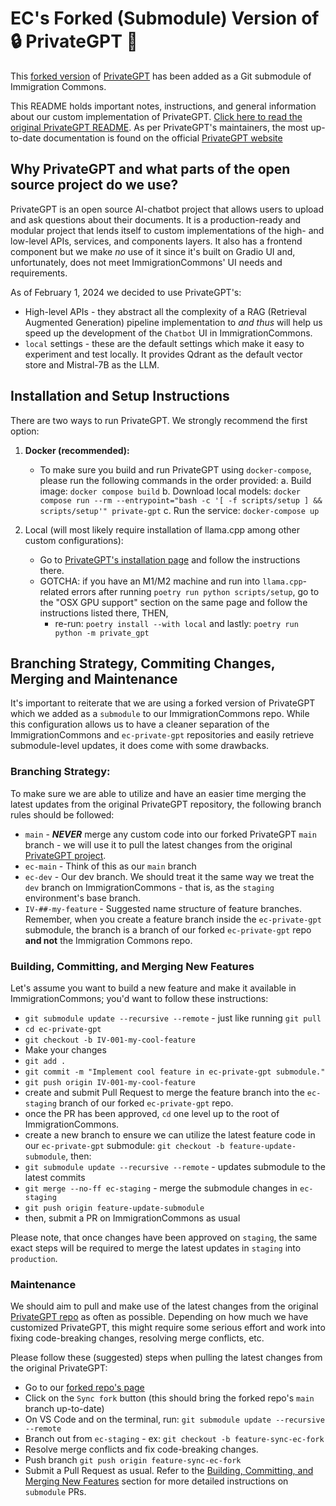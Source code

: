 # EC's Forked (Submodule) Version of 🔒 PrivateGPT 📑

This [forked version](https://github.com/emersoncollective/ec-private-gpt) of [PrivateGPT](https://github.com/imartinez/privateGPT) has been added as a Git submodule of Immigration Commons.

This README holds important notes, instructions, and general information about our custom implementation of PrivateGPT. [Click here to read the original PrivateGPT README](../README.md). As per PrivateGPT's maintainers, the most up-to-date documentation is found on the official [PrivateGPT website](https://docs.privategpt.dev/)

## Why PrivateGPT and what parts of the open source project do we use?

PrivateGPT is an open source AI-chatbot project that allows users to upload and ask questions about their documents. It is a production-ready and modular project that lends itself to custom implementations of the high- and low-level APIs, services, and components layers. It also has a frontend component but we make _no_ use of it since it's built on Gradio UI and, unfortunately, does not meet ImmigrationCommons' UI needs and requirements.

As of February 1, 2024 we decided to use PrivateGPT's:

- High-level APIs - they abstract all the complexity of a RAG (Retrieval Augmented Generation) pipeline implementation to _and thus_ will help us speed up the development of the `Chatbot` UI in ImmigrationCommons.
- `local` settings - these are the default settings which make it easy to experiment and test locally. It provides Qdrant as the default vector store and Mistral-7B as the LLM.

## Installation and Setup Instructions

There are two ways to run PrivateGPT. We strongly recommend the first option:

1. **Docker (recommended):**

   - To make sure you build and run PrivateGPT using `docker-compose`, please run the following commands in the order provided:
     a. Build image: `docker compose build`
     b. Download local models: `docker compose run --rm --entrypoint="bash -c '[ -f scripts/setup ] && scripts/setup'" private-gpt`
     c. Run the service: `docker-compose up`

2. Local (will most likely require installation of llama.cpp among other custom configurations):
   - Go to [PrivateGPT's installation page](https://docs.privategpt.dev/installation) and follow the instructions there.
   - GOTCHA: if you have an M1/M2 machine and run into `llama.cpp`-related errors after running `poetry run python scripts/setup`, go to the "OSX GPU support" section on the same page and follow the instructions listed there, THEN,
     - re-run: `poetry install --with local` and lastly: `poetry run python -m private_gpt`

## Branching Strategy, Commiting Changes, Merging and Maintenance

It's important to reiterate that we are using a forked version of PrivateGPT which we added as a `submodule` to our ImmigrationCommons repo. While this configuration allows us to have a cleaner separation of the ImmigrationCommons and `ec-private-gpt` repositories and easily retrieve submodule-level updates, it does come with some drawbacks.

### Branching Strategy:

To make sure we are able to utilize and have an easier time merging the latest updates from the original PrivateGPT repository, the following branch rules should be followed:

- `main` - **_NEVER_** merge any custom code into our forked PrivateGPT `main` branch - we will use it to pull the latest changes from the original [PrivateGPT project](https://github.com/imartinez/privateGPT).
- `ec-main` - Think of this as our `main` branch
- `ec-dev` - Our dev branch. We should treat it the same way we treat the `dev` branch on ImmigrationCommons - that is, as the `staging` environment's base branch.
- `IV-##-my-feature` - Suggested name structure of feature branches. Remember, when you create a feature branch inside the `ec-private-gpt` submodule, the branch is a branch of our forked `ec-private-gpt` repo **and not** the Immigration Commons repo.

### Building, Committing, and Merging New Features

Let's assume you want to build a new feature and make it available in ImmigrationCommons; you'd want to follow these instructions:

- `git submodule update --recursive --remote` - just like running `git pull`
- `cd ec-private-gpt`
- `git checkout -b IV-001-my-cool-feature`
- Make your changes
- `git add .`
- `git commit -m "Implement cool feature in ec-private-gpt submodule."`
- `git push origin IV-001-my-cool-feature`
- create and submit Pull Request to merge the feature branch into the `ec-staging` branch of our forked `ec-private-gpt` repo.
- once the PR has been approved, `cd` one level up to the root of ImmigrationCommons.
- create a new branch to ensure we can utilize the latest feature code in our `ec-private-gpt` submodule: `git checkout -b feature-update-submodule`, then:
- `git submodule update --recursive --remote` - updates submodule to the latest commits
- `git merge --no-ff ec-staging` - merge the submodule changes in `ec-staging`
- `git push origin feature-update-submodule`
- then, submit a PR on ImmigrationCommons as usual

Please note, that once changes have been approved on `staging`, the same exact steps will be required to merge the latest updates in `staging` into `production`.

### Maintenance

We should aim to pull and make use of the latest changes from the original [PrivateGPT repo](https://github.com/imartinez/privateGPT) as often as possible. Depending on how much we have customized PrivateGPT, this might require some serious effort and work into fixing code-breaking changes, resolving merge conflicts, etc.

Please follow these (suggested) steps when pulling the latest changes from the original PrivateGPT:

- Go to our [forked repo's page](https://github.com/emersoncollective/ec-private-gpt)
- Click on the `Sync fork` button (this should bring the forked repo's `main` branch up-to-date)
- On VS Code and on the terminal, run: `git submodule update --recursive --remote`
- Branch out from `ec-staging` - ex: `git checkout -b feature-sync-ec-fork`
- Resolve merge conflicts and fix code-breaking changes.
- Push branch `git push origin feature-sync-ec-fork`
- Submit a Pull Request as usual. Refer to the [Building, Committing, and Merging New Features](Building) section for more detailed instructions on `submodule` PRs.
